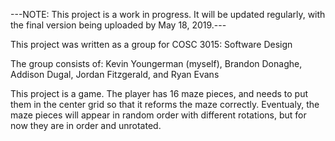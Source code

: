 ---NOTE: This project is a work in progress. It will be updated regularly, with the final version being uploaded by May 18, 2019.---

This project was written as a group for COSC 3015: Software Design

The group consists of: Kevin Youngerman (myself), Brandon Donaghe, Addison Dugal, Jordan Fitzgerald, and Ryan Evans

This project is a game. The player has 16 maze pieces, and needs to put them in the center grid so that it reforms the maze correctly. Eventualy, the maze pieces will appear in random order with different rotations, but for now they are in order and unrotated. 
